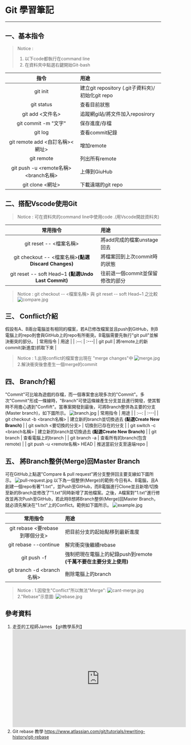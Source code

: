 # Git 學習筆記
---
## 一、基本指令
> Notice :
> 1. 以下code都執行在command line
> 2. 在資料夾中點選右鍵開始Git-bash

| 指令 | 用途 |
| :--: | :---|
| git init | 建立git repository (.git子資料夾)/初始化git repo |
| git status | 查看目前狀態|
| git add <文件名>| 追蹤網gi站/將文件加入reposirory |
| git commit -m "文字"| 保存進度/存檔 |
| git log | 查看commit紀錄 |
| git remote add <自訂名稱><網址> | 增加remote |
| git remote | 列出所有remote |
| git push -u <remote名稱><branch名稱> | 上傳到GiuHub |
| git clone <網址> | 下載遠端的git repo |

## 二、搭配Vscode使用Git
> Notice : 可在資料夾的command line中使用code .(用Vscode開啟資料夾)

| 常用指令 | 用途 |
| :--: | :---|
| git reset -- <檔案名稱> | 將add完成的檔案unstage回去 |
| git checkout -- <檔案名稱>**(點選Discard Changes)**　| 將檔案回到上次commit時的狀態 |
| git reset -- soft Head~1 **(點選Undo Last Commit)** | 往前退一個commit並保留修改的部分 |

> Notice : git checkout -- <檔案名稱> 與 git reset -- soft Head~1 之比較
![compare.jpg](..\images\git\compare.jpg)

## 三、 Conflict介紹
假設有A、B兩台電腦並有相同的檔案，若A已修改檔案並且push到GitHub，則B電腦上的repo則會與GitHub上的repo有所衝突。B電腦需要先執行"git pull"並解決衝突的部分。
| 常用指令 | 用途 |
| :--: | :---|
| git pull | 將remote上的新commit(新進度)抓取下來 |

> Notice :
> 1.出現conflict的檔案會出現在 "merge changes"中
> ![merge.jpg](..\images\git\merge.jpg)
> 2.解決衝突後會產生一個merge的commit
## 四、 Branch介紹
"Commit"可比喻為遊戲的存檔，而一個專案會出現多次的"Commit"。多次"Commit"形成一條線時，"Branch"可使這條線產生分支並且進行開發，使其暫時不用擔心遇到"Conflift"。當專案開發到最後，可將Branch整併為主要的分支(Master branch)，如下圖所示。
![branch.jpg](..\images\git\branch.jpg)
| 常用指令 | 用途 |
| :--: | :---|
| git checkout -b <branch名稱> | 建立新的branch並切換過去 **(點選Create New Branch)** |
| git switch <要切換的分支> | 切換到已存在的分支 |
| git switch -c <branch名稱> | 建立新的branch並切換過去 **(點選Create New Branch)** |
| git branch | 查看電腦上的branch |
| git branch -a | 查看所有的branch(包含remote) |
| git push -u <remote名稱> HEAD | 推送當前分支至遠端repo |
## 五、 將Branch整併(Merge)回Master Branch
可在GitHub上點選"Compare & pull request"將分支整併回主要支線如下圖所示。
![pull-request.jpg](..\images\git\pull-request.jpg)
以下為一個整併(Merge)的範例:今日有A、B電腦，且A創建一個repo有著"1.txt"，並Push至GitHub，而B電腦進行Clone並且新增/切換至新的Branch並修改了"1.txt"同時新增了其他檔案。之後，A檔案對"1.txt"進行修改並再次Push至GitHub，若此時B想將Branch整併(Merge)回Master Branch，就必須先解決在"1.txt"上的Conflict。範例如下圖所示。
![example.jpg](..\images\git\example.jpg)

| 常用指令 | 用途 |
| :--: | :---|
| git rebase <要rebase到哪個分支> | 把目前分支的起始點移到最新進度 |
| git rebase --continue | 解完衝突後繼續rebase |
| git push -f | 強制把現在電腦上的紀錄push到remote **(千萬不要在主要分支上使用)** |
| git branch -d <branch名稱> | 刪除電腦上的branch |

> Notice :
> 1.因發生"Conflict"所以無法"Merge":
> ![cant-merge.jpg](..\images\git\cant-merge.jpg)
> 2."Rebase"示意圖:
> ![rebase.jpg](..\images\git\rebase.jpg)

## 參考資料
1. 走歪的工程師James 【git教學系列】
    <iframe width="560" height="315" src="https://www.youtube.com/embed/Zd5jSDRjWfA?si=1P4nLWiyTm4iv7hn" title="YouTube video player" frameborder="0" allow="accelerometer; autoplay; clipboard-write; encrypted-media; gyroscope; picture-in-picture; web-share" referrerpolicy="strict-origin-when-cross-origin" allowfullscreen></iframe>
2. Git rebase 教學 https://www.atlassian.com/git/tutorials/rewriting-history/git-rebase
